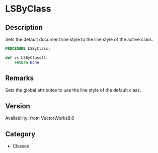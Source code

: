 # LSByClass

## Description
Sets the default document line style to the line style of the active class.

```pascal
PROCEDURE LSByClass;
```

```python
def vs.LSByClass():
    return None
```

## Remarks
Sets the global attributes to use the line style of the default class.

## Version
Availability: from VectorWorks8.0

## Category
* Classes


